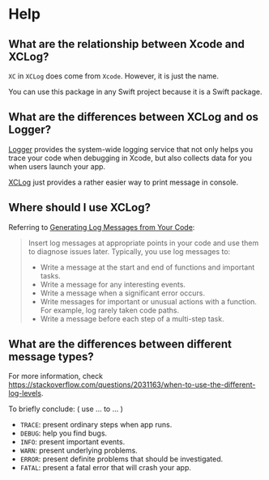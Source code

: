 # Help

## What are the relationship between Xcode and XCLog?

`XC` in `XCLog` does come from `Xcode`. However, it is just the name.

You can use this package in any Swift project because it is a Swift package. 

## What are the differences between XCLog and os Logger?

[Logger](https://developer.apple.com/documentation/os/logger) provides the system-wide logging service that not only helps you trace your code when debugging in Xcode, but also collects data for you when users launch your app.

[XCLog](https://github.com/Yang-Xijie/XCLog) just provides a rather easier way to print message in console.

## Where should I use XCLog?

Referring to [Generating Log Messages from Your Code](https://developer.apple.com/documentation/os/logging/generating_log_messages_from_your_code):

> Insert log messages at appropriate points in your code and use them to diagnose issues later. Typically, you use log messages to:
> * Write a message at the start and end of functions and important tasks.
> * Write a message for any interesting events.
> * Write a message when a significant error occurs.
> * Write messages for important or unusual actions with a function. For example, log rarely taken code paths.
> * Write a message before each step of a multi-step task.

## What are the differences between different message types?

For more information, check https://stackoverflow.com/questions/2031163/when-to-use-the-different-log-levels.

To briefly conclude: ( use ... to ... )
* `TRACE`: present ordinary steps when app runs.
* `DEBUG`: help you find bugs.
* `INFO`:  present important events.
* `WARN`:  present underlying problems.
* `ERROR`: present definite problems that should be investigated.
* `FATAL`: present a fatal error that will crash your app.

